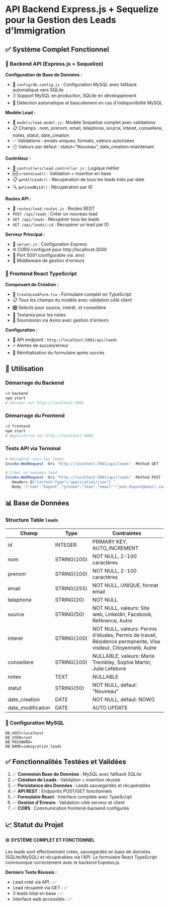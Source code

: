 # API Backend Express.js + Sequelize pour la Gestion des Leads d'Immigration

## ✅ Système Complet Fonctionnel

### 🔧 Backend API (Express.js + Sequelize)

**Configuration de Base de Données :**
- 📄 `config/db.config.js` : Configuration MySQL avec fallback automatique vers SQLite
- 🗄️ Support MySQL en production, SQLite en développement
- 🔄 Détection automatique et basculement en cas d'indisponibilité MySQL

**Modèle Lead :**
- 📄 `models/lead.model.js` : Modèle Sequelize complet avec validations
- 📋 Champs : nom, prenom, email, telephone, source, interet, conseillere, notes, statut, date_creation
- ✅ Validations : emails uniques, formats, valeurs autorisées
- 🕒 Valeurs par défaut : statut="Nouveau", date_creation=maintenant

**Contrôleur :**
- 📄 `controllers/lead.controller.js` : Logique métier
- 🆕 `createLead()` : Validation + insertion en base
- 📋 `getAllLeads()` : Récupération de tous les leads triés par date
- 🔍 `getLeadById()` : Récupération par ID

**Routes API :**
- 📄 `routes/lead.routes.js` : Routes REST
- `POST /api/leads` : Créer un nouveau lead
- `GET /api/leads` : Récupérer tous les leads
- `GET /api/leads/:id` : Récupérer un lead par ID

**Serveur Principal :**
- 📄 `server.js` : Configuration Express
- 🌐 CORS configuré pour http://localhost:3000
- 📡 Port 5001 (configurable via .env)
- 🔄 Middleware de gestion d'erreurs

### 🎨 Frontend React TypeScript

**Composant de Création :**
- 📄 `CreateLeadForm.tsx` : Formulaire complet en TypeScript
- 📋 Tous les champs du modèle avec validation côté client
- 🎛️ Selects pour source, intérêt, et conseillère
- 📝 Textarea pour les notes
- 🚀 Soumission via Axios avec gestion d'erreurs

**Configuration :**
- 📡 API endpoint : `http://localhost:5001/api/leads`
- ⚡ Alertes de succès/erreur
- 🔄 Réinitialisation du formulaire après succès

## 🚀 Utilisation

### Démarrage du Backend
```bash
cd backend
npm start
# Serveur sur http://localhost:5001
```

### Démarrage du Frontend
```bash
cd frontend
npm start
# Application sur http://localhost:3000
```

### Tests API via Terminal
```powershell
# Récupérer tous les leads
Invoke-WebRequest -Uri "http://localhost:5001/api/leads" -Method GET

# Créer un nouveau lead
Invoke-WebRequest -Uri "http://localhost:5001/api/leads" -Method POST `
  -Headers @{"Content-Type"="application/json"} `
  -Body '{"nom":"Dupont","prenom":"Jean","email":"jean.dupont@email.com","telephone":"514-555-0123","source":"Site web","interet":"Permis de travail","conseillere":"Marie Tremblay","notes":"Demande d'\''information pour permis de travail temporaire"}'
```

## 📊 Base de Données

### Structure Table `leads`
| Champ | Type | Contraintes |
|-------|------|-------------|
| id | INTEGER | PRIMARY KEY, AUTO_INCREMENT |
| nom | STRING(100) | NOT NULL, 2-100 caractères |
| prenom | STRING(100) | NOT NULL, 2-100 caractères |
| email | STRING(255) | NOT NULL, UNIQUE, format email |
| telephone | STRING(20) | NOT NULL |
| source | STRING(50) | NOT NULL, valeurs: Site web, LinkedIn, Facebook, Référence, Autre |
| interet | STRING(100) | NOT NULL, valeurs: Permis d'études, Permis de travail, Résidence permanente, Visa visiteur, Citoyenneté, Autre |
| conseillere | STRING(100) | NULLABLE, valeurs: Marie Tremblay, Sophie Martin, Julie Lefebvre |
| notes | TEXT | NULLABLE |
| statut | STRING(50) | NOT NULL, défaut: "Nouveau" |
| date_creation | DATE | NOT NULL, défaut: NOW() |
| date_modification | DATE | AUTO UPDATE |

### 🔧 Configuration MySQL
```env
DB_HOST=localhost
DB_USER=root
DB_PASSWORD=
DB_NAME=immigration_leads
```

## ✅ Fonctionnalités Testées et Validées

1. ✅ **Connexion Base de Données** : MySQL avec fallback SQLite
2. ✅ **Création de Leads** : Validation + insertion réussie
3. ✅ **Persistance des Données** : Leads sauvegardés et récupérables
4. ✅ **API REST** : Endpoints POST/GET fonctionnels
5. ✅ **Formulaire React** : Interface complète avec TypeScript
6. ✅ **Gestion d'Erreurs** : Validation côté serveur et client
7. ✅ **CORS** : Communication frontend-backend configurée

## 📈 Statut du Projet
🟢 **SYSTÈME COMPLET ET FONCTIONNEL**

Les leads sont effectivement créés, sauvegardés en base de données (SQLite/MySQL) et récupérables via l'API. Le formulaire React TypeScript communique correctement avec le backend Express.js.

**Derniers Tests Réussis :**
- Lead créé via API : ✅
- Lead récupéré via GET : ✅
- 3 leads total en base : ✅
- Interface web accessible : ✅
